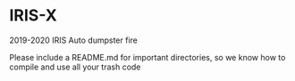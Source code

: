 # IRIS-X
2019-2020 IRIS Auto dumpster fire 

Please include a README.md for important directories, so we know how to compile and use all your trash code
